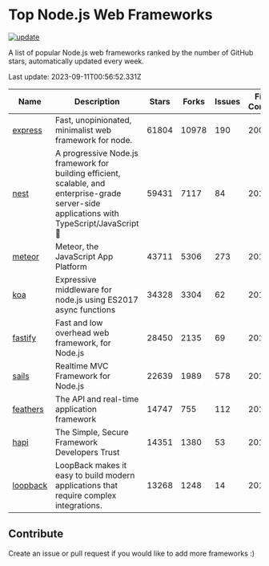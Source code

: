 # Top Node.js Web Frameworks

[![update](https://github.com/sunnysid3up/nodejs-web-frameworks/actions/workflows/update.yml/badge.svg)](https://github.com/sunnysid3up/nodejs-web-frameworks/actions/workflows/update.yml)

A list of popular Node.js web frameworks ranked by the number of GitHub stars, automatically updated every week.

Last update: 2023-09-11T00:56:52.331Z

| Name          | Description          | Stars                     | Forks          | Issues               | First Commit        | Last Commit         | Language          |
|---------------|----------------------|---------------------------|----------------|----------------------|---------------------|---------------------|-------------------|
| [express](https://github.com/expressjs/express) | Fast, unopinionated, minimalist web framework for node. | 61804 | 10978 | 190 | 2009 | 2023-09-10 | JS |
| [nest](https://github.com/nestjs/nest) | A progressive Node.js framework for building efficient, scalable, and enterprise-grade server-side applications with TypeScript/JavaScript 🚀 | 59431 | 7117 | 84 | 2017 | 2023-09-10 | TS |
| [meteor](https://github.com/meteor/meteor) | Meteor, the JavaScript App Platform | 43711 | 5306 | 273 | 2012 | 2023-09-10 | JS |
| [koa](https://github.com/koajs/koa) | Expressive middleware for node.js using ES2017 async functions | 34328 | 3304 | 62 | 2013 | 2023-09-10 | JS |
| [fastify](https://github.com/fastify/fastify) | Fast and low overhead web framework, for Node.js | 28450 | 2135 | 69 | 2016 | 2023-09-11 | JS |
| [sails](https://github.com/balderdashy/sails) | Realtime MVC Framework for Node.js | 22639 | 1989 | 578 | 2012 | 2023-09-10 | JS |
| [feathers](https://github.com/feathersjs/feathers) | The API and real-time application framework | 14747 | 755 | 112 | 2011 | 2023-09-09 | TS |
| [hapi](https://github.com/hapijs/hapi) | The Simple, Secure Framework Developers Trust | 14351 | 1380 | 53 | 2011 | 2023-09-10 | JS |
| [loopback](https://github.com/strongloop/loopback) | LoopBack makes it easy to build modern applications that require complex integrations. | 13268 | 1248 | 14 | 2013 | 2023-09-07 | JS |

## Contribute 

Create an issue or pull request if you would like to add more frameworks :)